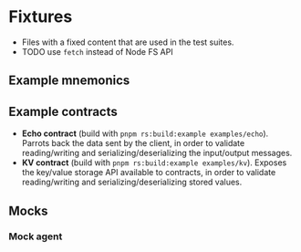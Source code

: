 # Fixtures

* Files with a fixed content that are used in the test suites.
* TODO use `fetch` instead of Node FS API

## Example mnemonics

## Example contracts

* **Echo contract** (build with `pnpm rs:build:example examples/echo`).
  Parrots back the data sent by the client, in order to validate
  reading/writing and serializing/deserializing the input/output messages.
* **KV contract** (build with `pnpm rs:build:example examples/kv`).
  Exposes the key/value storage API available to contracts,
  in order to validate reading/writing and serializing/deserializing stored values.

## Mocks

### Mock agent
